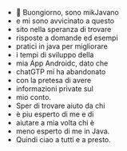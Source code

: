 - 👀 Buongiorno, sono mikJavano
- e mi sono avvicinato a questo
- sito nella speranza di trovare
- risposte a domande ed esempi
- pratici in java per migliorare
- i tempi di sviluppo della
- mia App Androidc, dato che
- chatGTP mi ha abandonato
- con la pretesa di avere
- informazioni private sul
- mio conto.
- Sper di trovare aiuto da chi
- è piu esperto di me e di
- aiutare a mia volta chi è
- meno esperto di me in Java.
- Quindi ciao a tutti e a presto.

<!---
mikjavano/mikjavano is a ✨ special ✨ repository because its `README.md` (this file) appears on your GitHub profile.
You can click the Preview link to take a look at your changes.
--->
